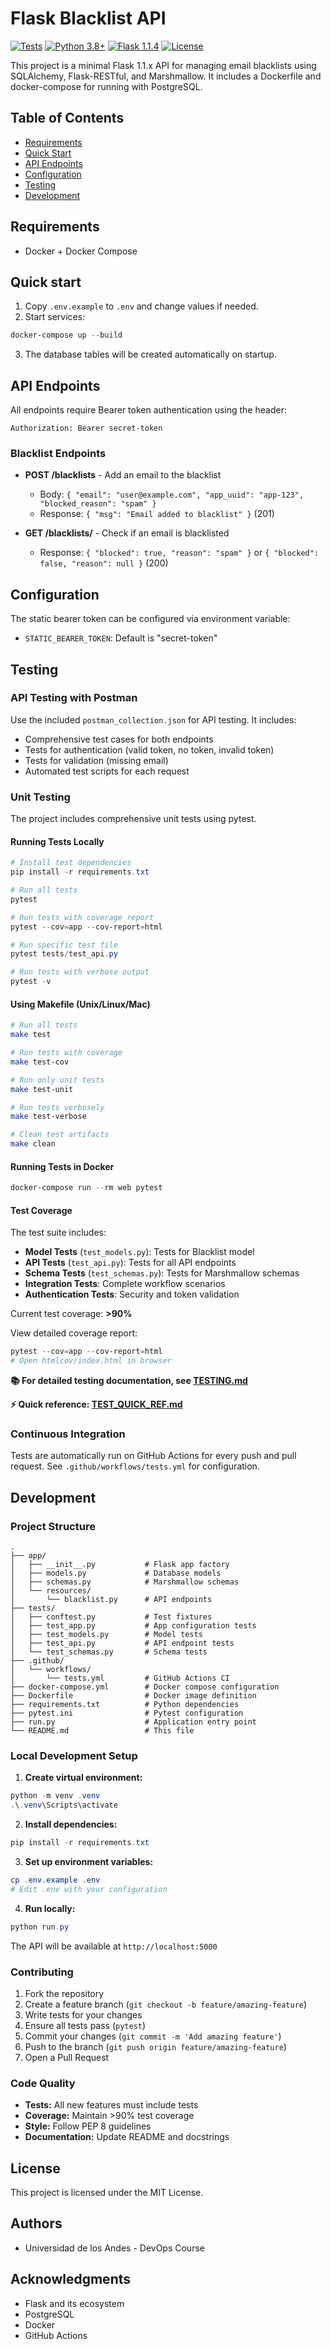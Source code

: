 # Flask Blacklist API

[![Tests](https://github.com/CarlosDBayona/DevOps-Uniandes/actions/workflows/tests.yml/badge.svg)](https://github.com/CarlosDBayona/DevOps-Uniandes/actions/workflows/tests.yml)
[![Python 3.8+](https://img.shields.io/badge/python-3.8+-blue.svg)](https://www.python.org/downloads/)
[![Flask 1.1.4](https://img.shields.io/badge/flask-1.1.4-green.svg)](https://flask.palletsprojects.com/)
[![License](https://img.shields.io/badge/license-MIT-blue.svg)](LICENSE)

This project is a minimal Flask 1.1.x API for managing email blacklists using SQLAlchemy, Flask-RESTful, and Marshmallow. It includes a Dockerfile and docker-compose for running with PostgreSQL.

## Table of Contents
- [Requirements](#requirements)
- [Quick Start](#quick-start)
- [API Endpoints](#api-endpoints)
- [Configuration](#configuration)
- [Testing](#testing)
- [Development](#development)

## Requirements
- Docker + Docker Compose

## Quick start

1. Copy `.env.example` to `.env` and change values if needed.
2. Start services:

```powershell
docker-compose up --build
```

3. The database tables will be created automatically on startup.

## API Endpoints

All endpoints require Bearer token authentication using the header:
```
Authorization: Bearer secret-token
```

### Blacklist Endpoints
- **POST /blacklists** - Add an email to the blacklist
  - Body: `{ "email": "user@example.com", "app_uuid": "app-123", "blocked_reason": "spam" }`
  - Response: `{ "msg": "Email added to blacklist" }` (201)

- **GET /blacklists/<email>** - Check if an email is blacklisted
  - Response: `{ "blocked": true, "reason": "spam" }` or `{ "blocked": false, "reason": null }` (200)

## Configuration

The static bearer token can be configured via environment variable:
- `STATIC_BEARER_TOKEN`: Default is "secret-token"

## Testing

### API Testing with Postman

Use the included `postman_collection.json` for API testing. It includes:
- Comprehensive test cases for both endpoints
- Tests for authentication (valid token, no token, invalid token)
- Tests for validation (missing email)
- Automated test scripts for each request

### Unit Testing

The project includes comprehensive unit tests using pytest.

#### Running Tests Locally

```powershell
# Install test dependencies
pip install -r requirements.txt

# Run all tests
pytest

# Run tests with coverage report
pytest --cov=app --cov-report=html

# Run specific test file
pytest tests/test_api.py

# Run tests with verbose output
pytest -v
```

#### Using Makefile (Unix/Linux/Mac)

```bash
# Run all tests
make test

# Run tests with coverage
make test-cov

# Run only unit tests
make test-unit

# Run tests verbosely
make test-verbose

# Clean test artifacts
make clean
```

#### Running Tests in Docker

```powershell
docker-compose run --rm web pytest
```

#### Test Coverage

The test suite includes:
- **Model Tests** (`test_models.py`): Tests for Blacklist model
- **API Tests** (`test_api.py`): Tests for all API endpoints
- **Schema Tests** (`test_schemas.py`): Tests for Marshmallow schemas
- **Integration Tests**: Complete workflow scenarios
- **Authentication Tests**: Security and token validation

Current test coverage: **>90%**

View detailed coverage report:
```powershell
pytest --cov=app --cov-report=html
# Open htmlcov/index.html in browser
```

**📚 For detailed testing documentation, see [TESTING.md](TESTING.md)**

**⚡ Quick reference: [TEST_QUICK_REF.md](TEST_QUICK_REF.md)**

### Continuous Integration

Tests are automatically run on GitHub Actions for every push and pull request. See `.github/workflows/tests.yml` for configuration.

## Development

### Project Structure

```
.
├── app/
│   ├── __init__.py           # Flask app factory
│   ├── models.py             # Database models
│   ├── schemas.py            # Marshmallow schemas
│   └── resources/
│       └── blacklist.py      # API endpoints
├── tests/
│   ├── conftest.py           # Test fixtures
│   ├── test_app.py           # App configuration tests
│   ├── test_models.py        # Model tests
│   ├── test_api.py           # API endpoint tests
│   └── test_schemas.py       # Schema tests
├── .github/
│   └── workflows/
│       └── tests.yml         # GitHub Actions CI
├── docker-compose.yml        # Docker compose configuration
├── Dockerfile                # Docker image definition
├── requirements.txt          # Python dependencies
├── pytest.ini                # Pytest configuration
├── run.py                    # Application entry point
└── README.md                 # This file
```

### Local Development Setup

1. **Create virtual environment:**
```powershell
python -m venv .venv
.\.venv\Scripts\activate
```

2. **Install dependencies:**
```powershell
pip install -r requirements.txt
```

3. **Set up environment variables:**
```powershell
cp .env.example .env
# Edit .env with your configuration
```

4. **Run locally:**
```powershell
python run.py
```

The API will be available at `http://localhost:5000`

### Contributing

1. Fork the repository
2. Create a feature branch (`git checkout -b feature/amazing-feature`)
3. Write tests for your changes
4. Ensure all tests pass (`pytest`)
5. Commit your changes (`git commit -m 'Add amazing feature'`)
6. Push to the branch (`git push origin feature/amazing-feature`)
7. Open a Pull Request

### Code Quality

- **Tests:** All new features must include tests
- **Coverage:** Maintain >90% test coverage
- **Style:** Follow PEP 8 guidelines
- **Documentation:** Update README and docstrings

## License

This project is licensed under the MIT License.

## Authors

- Universidad de los Andes - DevOps Course

## Acknowledgments

- Flask and its ecosystem
- PostgreSQL
- Docker
- GitHub Actions



